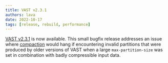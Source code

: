 ```yaml
---
title: VAST v2.3.1
authors: lava
date: 2022-10-17
tags: [release, rebuild, performance]
---
```


[VAST v2.3.1][github-vast-release] is now available. This small bugfix release
addresses an issue where [compaction][compaction] would hang if encountering
invalid partitions that were produced by older versions of VAST when a large
`max-partition-size` was set in combination with badly compressible input data.

[github-vast-release]: https://github.com/tenzir/vast/releases/tag/v2.3.1
[compaction]: https://vast.io/docs/use/transform#transform-old-data-when-reaching-storage-quota
